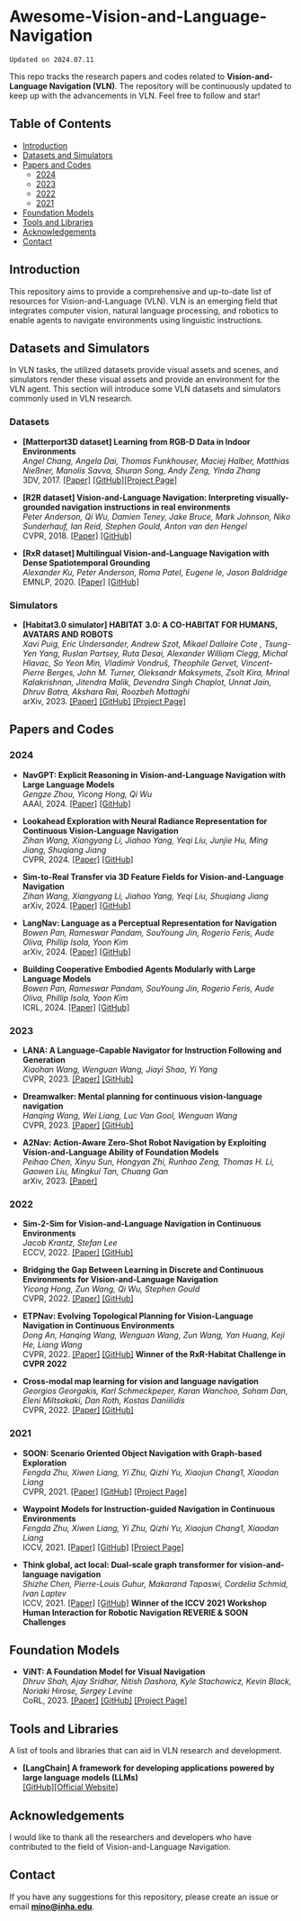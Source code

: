 # Awesome-Vision-and-Language-Navigation

`Updated on 2024.07.11`

This repo tracks the research papers and codes related to **Vision-and-Language Navigation (VLN)**. The repository will be continuously updated to keep up with the advancements in VLN. Feel free to follow and star!

## Table of Contents
- [Introduction](#introduction)
- [Datasets and Simulators](#datasets-and-simulators)
- [Papers and Codes](#papers-and-codes)
   - [2024](#2024)
   - [2023](#2023)
   - [2022](#2022)
   - [2021](#2021)
- [Foundation Models](#foundation-models)
- [Tools and Libraries](#tools-and-libraries)
- [Acknowledgements](#acknowledgements)
- [Contact](#contact)

## Introduction
This repository aims to provide a comprehensive and up-to-date list of resources for Vision-and-Language (VLN). VLN is an emerging field that integrates computer vision, natural language processing, and robotics to enable agents to navigate environments using linguistic instructions.

## Datasets and Simulators
In VLN tasks, the utilized datasets provide visual assets and scenes, and simulators render these visual assets and provide an environment for the VLN agent. This section will introduce some VLN datasets and simulators commonly used in VLN research.

### Datasets
- **[Matterport3D dataset] Learning from RGB-D Data in Indoor Environments** <br>
   *Angel Chang, Angela Dai, Thomas Funkhouser, Maciej Halber, Matthias Nießner, Manolis Savva, Shuran Song, Andy Zeng, Yinda Zhang* <br>
   3DV, 2017. [[Paper]](https://arxiv.org/pdf/1709.06158) [[GitHub]](https://github.com/niessner/Matterport)[[Project Page]](https://bringmeaspoon.org/)

- **[R2R dataset] Vision-and-Language Navigation: Interpreting visually-grounded
navigation instructions in real environments** <br>
   *Peter Anderson, Qi Wu, Damien Teney, Jake Bruce, Mark Johnson, Niko Sunderhauf, Ian Reid, Stephen Gould, Anton van den Hengel* <br>
   CVPR, 2018. [[Paper]](https://arxiv.org/pdf/1711.07280) [[GitHub]](https://github.com/peteanderson80/Matterport3DSimulator/tree/master/tasks/R2R)

- **[RxR dataset] Multilingual Vision-and-Language Navigation with Dense Spatiotemporal Grounding** <br>
   *Alexander Ku, Peter Anderson, Roma Patel, Eugene le, Jason Baldridge* <br>
   EMNLP, 2020. [[Paper]](https://arxiv.org/pdf/2010.07954) [[GitHub]](https://github.com/google-research-datasets/RxR)

### Simulators
- **[Habitat3.0 simulator] HABITAT 3.0: A CO-HABITAT FOR HUMANS, AVATARS AND ROBOTS** <br>
   *Xavi Puig, Eric Undersander, Andrew Szot, Mikael Dallaire Cote
, Tsung-Yen Yang, Ruslan Partsey, Ruta Desai, Alexander William Clegg, Michal Hlavac, So Yeon Min, Vladimír Vondruš, Theophile Gervet, Vincent-Pierre Berges, John M. Turner, Oleksandr Maksymets, Zsolt Kira, Mrinal Kalakrishnan, Jitendra Malik, Devendra Singh Chaplot, Unnat Jain, Dhruv Batra, Akshara Rai, Roozbeh Mottaghi* <br>
   arXiv, 2023. [[Paper]](https://arxiv.org/pdf/2310.13724) [[GitHub]](https://github.com/facebookresearch/habitat-sim/) [[Project Page]](https://aihabitat.org/habitat3/)

## Papers and Codes
### 2024
- **NavGPT: Explicit Reasoning in Vision-and-Language Navigation with Large Language Models** <br>
   *Gengze Zhou, Yicong Hong, Qi Wu* <br>
   AAAI, 2024. [[Paper]](https://arxiv.org/pdf/2305.16986) [[GitHub]](https://github.com/GengzeZhou/NavGPT)

- **Lookahead Exploration with Neural Radiance Representation for Continuous Vision-Language Navigation** <br>
   *Zihan Wang, Xiangyang Li, Jiahao Yang, Yeqi Liu, Junjie Hu, Ming Jiang, Shuqiang Jiang* <br>
   CVPR, 2024. [[Paper]](https://openaccess.thecvf.com/content/CVPR2024/papers/Wang_Lookahead_Exploration_with_Neural_Radiance_Representation_for_Continuous_Vision-Language_Navigation_CVPR_2024_paper.pdf) [[GitHub]](https://github.com/MrZihan/HNR-VLN)

- **Sim-to-Real Transfer via 3D Feature Fields for Vision-and-Language Navigation** <br>
   *Zihan Wang, Xiangyang Li, Jiahao Yang, Yeqi Liu, Shuqiang Jiang* <br>
   arXiv, 2024. [[Paper]](https://arxiv.org/pdf/2406.09798) [[GitHub]](https://github.com/MrZihan/Sim2Real-VLN-3DFF)

- **LangNav: Language as a Perceptual Representation for Navigation** <br>
   *Bowen Pan, Rameswar Pandam, SouYoung Jin, Rogerio Feris, Aude Oliva, Phillip Isola, Yoon Kim* <br>
   arXiv, 2024. [[Paper]](https://arxiv.org/pdf/2310.07889) [[GitHub]](https://github.com/pbw-Berwin/LangNav)

- **Building Cooperative Embodied Agents Modularly with Large Language Models** <br>
   *Bowen Pan, Rameswar Pandam, SouYoung Jin, Rogerio Feris, Aude Oliva, Phillip Isola, Yoon Kim* <br>
   ICRL, 2024. [[Paper]](https://openreview.net/pdf?id=EnXJfQqy0K) [[GitHub]](https://github.com/UMass-Foundation-Model/Co-LLM-Agents)

### 2023
- **LANA: A Language-Capable Navigator for Instruction Following and Generation** <br>
   *Xiaohan Wang, Wenguan Wang, Jiayi Shao, Yi Yang* <br>
   CVPR, 2023. [[Paper]](https://openaccess.thecvf.com/content/CVPR2023/papers/Wang_LANA_A_Language-Capable_Navigator_for_Instruction_Following_and_Generation_CVPR_2023_paper.pdf) [[GitHub]](https://github.com/wxh1996/LANA-VLN)

- **Dreamwalker: Mental planning for continuous vision-language navigation** <br>
   *Hanqing Wang, Wei Liang, Luc Van Gool, Wenguan Wang* <br>
   CVPR, 2023. [[Paper]](https://openaccess.thecvf.com/content/ICCV2023/papers/Wang_DREAMWALKER_Mental_Planning_for_Continuous_Vision-Language_Navigation_ICCV_2023_paper.pdf) [[GitHub]](https://github.com/HanqingWangAI/Dreamwalker)

- **A2Nav: Action-Aware Zero-Shot Robot Navigation by Exploiting
Vision-and-Language Ability of Foundation Models** <br>
   *Peihao Chen, Xinyu Sun, Hongyan Zhi, Runhao Zeng, Thomas H. Li, Gaowen Liu, Mingkui Tan, Chuang Gan* <br>
   arXiv, 2023. [[Paper]](https://arxiv.org/pdf/2308.07997)

### 2022
- **Sim-2-Sim for Vision-and-Language Navigation in Continuous Environments** <br>
   *Jacob Krantz, Stefan Lee* <br>
   ECCV, 2022. [[Paper]](https://arxiv.org/pdf/2204.09667) [[GitHub]](https://github.com/jacobkrantz/Sim2Sim-VLNCE)

- **Bridging the Gap Between Learning in Discrete and Continuous Environments for Vision-and-Language Navigation** <br>
   *Yicong Hong, Zun Wang, Qi Wu, Stephen Gould* <br>
   CVPR, 2022. [[Paper]](https://openaccess.thecvf.com/content/CVPR2022/papers/Hong_Bridging_the_Gap_Between_Learning_in_Discrete_and_Continuous_Environments_CVPR_2022_paper.pdf) [[GitHub]](https://github.com/YicongHong/Discrete-Continuous-VLN)

- **ETPNav: Evolving Topological Planning for Vision-Language Navigation in Continuous Environments** <br>
   *Dong An, Hanqing Wang, Wenguan Wang, Zun Wang, Yan Huang, Keji He, Liang Wang* <br>
   CVPR, 2022. [[Paper]](https://arxiv.org/pdf/2304.03047) [[GitHub]](https://github.com/MarSaKi/ETPNav) **Winner of the RxR-Habitat Challenge in CVPR 2022**

- **Cross-modal map learning for vision and language navigation** <br>
   *Georgios Georgakis, Karl Schmeckpeper, Karan Wanchoo, Soham Dan,
Eleni Miltsakaki, Dan Roth, Kostas Daniilidis* <br>
   CVPR, 2022. [[Paper]](https://openaccess.thecvf.com/content/CVPR2022/papers/Georgakis_Cross-Modal_Map_Learning_for_Vision_and_Language_Navigation_CVPR_2022_paper.pdf) [[GitHub]](https://github.com/ggeorgak11/CM2)

### 2021
- **SOON: Scenario Oriented Object Navigation with Graph-based Exploration** <br>
   *Fengda Zhu, Xiwen Liang, Yi Zhu, Qizhi Yu, Xiaojun Chang1, Xiaodan Liang* <br>
   CVPR, 2021. [[Paper]](https://openaccess.thecvf.com/content/CVPR2021/papers/Zhu_SOON_Scenario_Oriented_Object_Navigation_With_Graph-Based_Exploration_CVPR_2021_paper.pdf) [[GitHub]](https://github.com/ZhuFengdaaa/SOON) [[Project Page]](https://scenario-oriented-object-navigation.github.io/)

- **Waypoint Models for Instruction-guided Navigation in Continuous Environments** <br>
   *Fengda Zhu, Xiwen Liang, Yi Zhu, Qizhi Yu, Xiaojun Chang1, Xiaodan Liang* <br>
   ICCV, 2021. [[Paper]](https://openaccess.thecvf.com/content/ICCV2021/papers/Krantz_Waypoint_Models_for_Instruction-Guided_Navigation_in_Continuous_Environments_ICCV_2021_paper.pdf) [[GitHub]](https://github.com/jacobkrantz/VLN-CE) [[Project Page]](https://jacobkrantz.github.io/waypoint-vlnce/)

- **Think global, act local: Dual-scale graph transformer for vision-and-language navigation** <br>
   *Shizhe Chen, Pierre-Louis Guhur, Makarand Tapaswi, Cordelia Schmid, Ivan Laptev* <br>
   ICCV, 2021. [[Paper]](https://openaccess.thecvf.com/content/CVPR2022/papers/Chen_Think_Global_Act_Local_Dual-Scale_Graph_Transformer_for_Vision-and-Language_Navigation_CVPR_2022_paper.pdf) [[GitHub]](https://github.com/cshizhe/VLN-DUET) **Winner of the ICCV 2021 Workshop Human Interaction for Robotic Navigation REVERIE & SOON Challenges**

## Foundation Models
- **ViNT: A Foundation Model for Visual Navigation** <br>
   *Dhruv Shah, Ajay Sridhar, Nitish Dashora, Kyle Stachowicz, Kevin Black, Noriaki Hirose, Sergey Levine* <br>
   CoRL, 2023. [[Paper]](https://arxiv.org/pdf/2306.14846) [[GitHub]](https://github.com/robodhruv/visualnav-transformer) [[Project Page]](https://general-navigation-models.github.io/vint/index.html)

## Tools and Libraries
A list of tools and libraries that can aid in VLN research and development.

- **[LangChain] A framework for developing applications powered by large language models (LLMs)** <br>
[[GitHub]](https://github.com/langchain-ai/langchain)[[Official Website]](https://python.langchain.com/v0.1/docs/get_started/introduction)

## Acknowledgements
I would like to thank all the researchers and developers who have contributed to the field of Vision-and-Language Navigation.

## Contact
If you have any suggestions for this repository, please create an issue or email **mino@inha.edu**.
